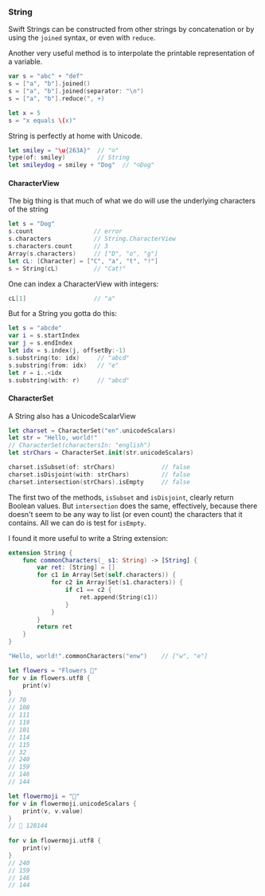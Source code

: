 ### String

Swift Strings can be constructed from other strings by concatenation or by using the ``joined`` syntax, or even with ``reduce``.

Another very useful method is to interpolate the printable representation of a variable.

```swift
var s = "abc" + "def"
s = ["a", "b"].joined()
s = ["a", "b"].joined(separator: "\n")
s = ["a", "b"].reduce(", +)

let x = 5
s = "x equals \(x)"
```

String is perfectly at home with Unicode.

```swift
let smiley = "\u{263A}"  // "☺"
type(of: smiley)         // String
let smileydog = smiley + "Dog"  // "☺Dog"
```

#### CharacterView

The big thing is that much of what we do will use the underlying characters of the string

```swift
let s = "Dog"
s.count                 // error
s.characters            // String.CharacterView
s.characters.count      // 3
Array(s.characters)     // ["D", "o", "g"]
let cL: [Character] = ["C", "a", "t", "!"]
s = String(cL)          // "Cat!"
```

One can index a CharacterView with integers:

```swift
cL[1]                   // "a"
```

But for a String you gotta do this:

```swift
let s = "abcde"
var i = s.startIndex
var j = s.endIndex
let idx = s.index(j, offsetBy:-1)
s.substring(to: idx)     // "abcd"
s.substring(from: idx)   // "e"
let r = i..<idx
s.substring(with: r)     // "abcd"
```

#### CharacterSet

A String also has a UnicodeScalarView

```swift
let charset = CharacterSet("en".unicodeScalars)
let str = "Hello, world!"
// CharacterSet(charactersIn: "english")
let strChars = CharacterSet.init(str.unicodeScalars)

charset.isSubset(of: strChars)             // false
charset.isDisjoint(with: strChars)         // false
charset.intersection(strChars).isEmpty     // false
```

The first two of the methods, ``isSubset`` and ``isDisjoint``, clearly return Boolean values.  But ``intersection`` does the same, effectively, because there doesn't seem to be any way to list (or even count) the characters that it contains.  All we can do is test for ``isEmpty``.

I found it more useful to write a String extension:

```swift
extension String {
    func commonCharacters(_ s1: String) -> [String] {
        var ret: [String] = []
        for c1 in Array(Set(self.characters)) {
            for c2 in Array(Set(s1.characters)) {
                if c1 == c2 {
                    ret.append(String(c1))
                }
            }
        }
        return ret
    }
}

"Hello, world!".commonCharacters("enw")    // ["w", "e"]
```

```swift
let flowers = "Flowers 💐"
for v in flowers.utf8 {
    print(v)
}
// 70
// 108
// 111
// 119
// 101
// 114
// 115
// 32
// 240
// 159
// 146
// 144
```

```swift
let flowermoji = "💐"
for v in flowermoji.unicodeScalars {
    print(v, v.value)
}
// 💐 128144
 
for v in flowermoji.utf8 {
    print(v)
}
// 240
// 159
// 146
// 144
```

